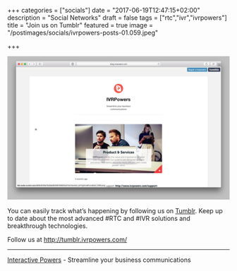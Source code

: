 +++
categories = ["socials"]
date = "2017-06-19T12:47:15+02:00"
description = "Social Networks"
draft = false
tags = ["rtc","ivr","ivrpowers"]
title = "Join us on Tumblr"
featured = true
image = "/postimages/socials/ivrpowers-posts-01.059.jpeg"

+++

![IVRPowers Tumblr](/postimages/socials/ivrpowers-tumblr.jpg)

You can easily track what’s happening by following us on [Tumblr](http://tumblr.ivrpowers.com/). Keep up to date about the most advanced #RTC and #IVR solutions and breakthrough technologies.  

Follow us at http://tumblr.ivrpowers.com/

---
[Interactive Powers](http://www.ivrpowers.com/) - Streamline your business communications

